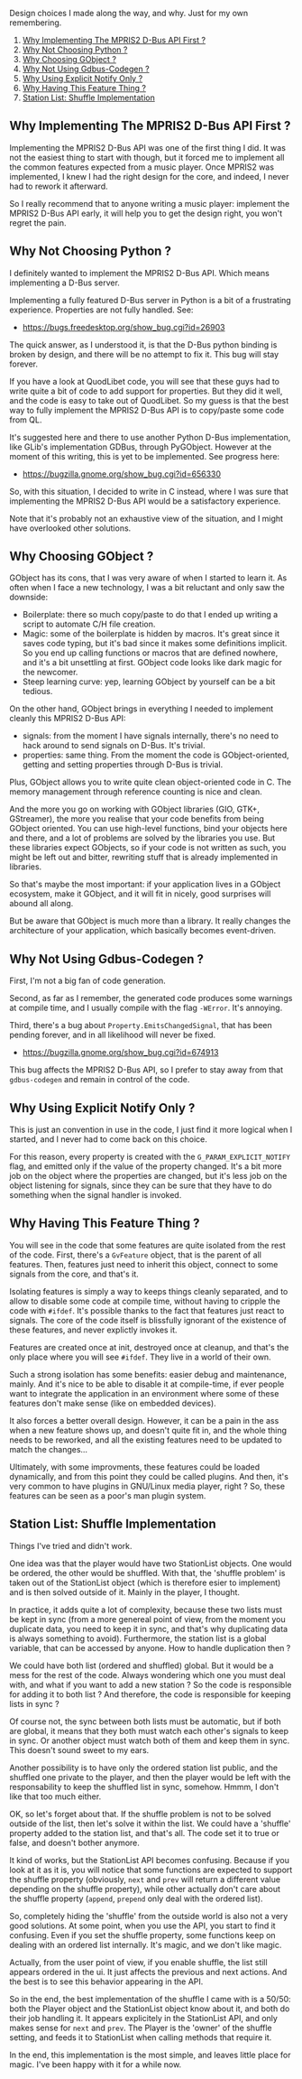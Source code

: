 Design choices I made along the way, and why. Just for my own remembering.

1. [Why Implementing The MPRIS2 D-Bus API First ?](#why-implementing-the-mpris2-d-bus-api-first-)
2. [Why Not Choosing Python ?](#why-not-choosing-python-)
3. [Why Choosing GObject ?](#why-choosing-gobject-)
4. [Why Not Using Gdbus-Codegen ?](#why-not-using-gdbus-codegen-)
5. [Why Using Explicit Notify Only ?](#why-using-explicit-notify-only-)
6. [Why Having This Feature Thing ?](#why-having-this-feature-thing-)
7. [Station List: Shuffle Implementation](#station-list-shuffle-implementation)



Why Implementing The MPRIS2 D-Bus API First ?
---------------------------------------------

Implementing the MPRIS2 D-Bus API was one of the first thing I did. It was not the easiest thing to start with though, but it forced me to implement all the common features expected from a music player. Once MPRIS2 was implemented, I knew I had the right design for the core, and indeed, I never had to rework it afterward.

So I really recommend that to anyone writing a music player: implement the MPRIS2 D-Bus API early, it will help you to get the design right, you won't regret the pain.



Why Not Choosing Python ?
-------------------------

I definitely wanted to implement the MPRIS2 D-Bus API. Which means implementing a D-Bus server.

Implementing a fully featured D-Bus server in Python is a bit of a frustrating experience. Properties are not fully handled. See:

- <https://bugs.freedesktop.org/show_bug.cgi?id=26903>

The quick answer, as I understood it, is that the D-Bus python binding is broken by design, and there will be no attempt to fix it. This bug will stay forever.

If you have a look at QuodLibet code, you will see that these guys had to write quite a bit of code to add support for properties. But they did it well, and the code is easy to take out of QuodLibet. So my guess is that the best way to fully implement the MPRIS2 D-Bus API is to copy/paste some code from QL.

It's suggested here and there to use another Python D-Bus implementation, like GLib's implementation GDBus, through PyGObject. However at the moment of this writing, this is yet to be implemented. See progress here:

- <https://bugzilla.gnome.org/show_bug.cgi?id=656330>

So, with this situation, I decided to write in C instead, where I was sure that implementing the MPRIS2 D-Bus API would be a satisfactory experience.

Note that it's probably not an exhaustive view of the situation, and I might have overlooked other solutions.



Why Choosing GObject ?
----------------------

GObject has its cons, that I was very aware of when I started to learn it. As often when I face a new technology, I was a bit reluctant and only saw the downside:

- Boilerplate: there so much copy/paste to do that I ended up writing a script to automate C/H file creation.
- Magic: some of the boilerplate is hidden by macros. It's great since it saves code typing, but it's bad since it makes some definitions implicit. So you end up calling functions or macros that are defined nowhere, and it's a bit unsettling at first. GObject code looks like dark magic for the newcomer.
- Steep learning curve: yep, learning GObject by yourself can be a bit tedious.

On the other hand, GObject brings in everything I needed to implement cleanly this MPRIS2 D-Bus API:

- signals: from the moment I have signals internally, there's no need to hack around to send signals on D-Bus. It's trivial.
- properties: same thing. From the moment the code is GObject-oriented, getting and setting properties through D-Bus is trivial.

Plus, GObject allows you to write quite clean object-oriented code in C. The memory management through reference counting is nice and clean.

And the more you go on working with GObject libraries (GIO, GTK+, GStreamer), the more you realise that your code benefits from being GObject oriented. You can use high-level functions, bind your objects here and there, and a lot of problems are solved by the libraries you use. But these libraries expect GObjects, so if your code is not written as such, you might be left out and bitter, rewriting stuff that is already implemented in libraries.

So that's maybe the most important: if your application lives in a GObject ecosystem, make it GObject, and it will fit in nicely, good surprises will abound all along.

But be aware that GObject is much more than a library. It really changes the architecture of your application, which basically becomes event-driven.


Why Not Using Gdbus-Codegen ?
-----------------------------

First, I'm not a big fan of code generation.

Second, as far as I remember, the generated code produces some warnings at compile time, and I usually compile with the flag `-WError`. It's annoying.

Third, there's a bug about `Property.EmitsChangedSignal`, that has been pending forever, and in all likelihood will never be fixed.

- <https://bugzilla.gnome.org/show_bug.cgi?id=674913>

This bug affects the MPRIS2 D-Bus API, so I prefer to stay away from that `gdbus-codegen` and remain in control of the code.



Why Using Explicit Notify Only ?
--------------------------------

This is just an convention in use in the code, I just find it more logical when I started, and I never had to come back on this choice.

For this reason, every property is created with the `G_PARAM_EXPLICIT_NOTIFY` flag, and emitted only if the value of the property changed. It's a bit more job on the object where the properties are changed, but it's less job on the object listening for signals, since they can be sure that they have to do something when the signal handler is invoked.



Why Having This Feature Thing ?
-------------------------------

You will see in the code that some features are quite isolated from the rest of the code. First, there's a `GvFeature` object, that is the parent of all features. Then, features just need to inherit this object, connect to some signals from the core, and that's it.

Isolating features is simply a way to keeps things cleanly separated, and to allow to disable some code at compile time, without having to cripple the code with `#ifdef`. It's possible thanks to the fact that features just react to signals. The core of the code itself is blissfully ignorant of the existence of these features, and never explictly invokes it.

Features are created once at init, destroyed once at cleanup, and that's the only place where you will see `#ifdef`. They live in a world of their own.

Such a strong isolation has some benefits: easier debug and maintenance, mainly. And it's nice to be able to disable it at compile-time, if ever people want to integrate the application in an environment where some of these features don't make sense (like on embedded devices).

It also forces a better overall design. However, it can be a pain in the ass when a new feature shows up, and doesn't quite fit in, and the whole thing needs to be reworked, and all the existing features need to be updated to match the changes...

Ultimately, with some improvments, these features could be loaded dynamically, and from this point they could be called plugins. And then, it's very common to have plugins in GNU/Linux media player, right ? So, these features can be seen as a poor's man plugin system.



Station List: Shuffle Implementation
------------------------------------

Things I've tried and didn't work.

One idea was that the player would have two StationList objects. One would be ordered, the other would be shuffled. With that, the 'shuffle problem' is taken out of the StationList object (which is therefore esier to implement) and is then solved outside of it. Mainly in the player, I thought.

In practice, it adds quite a lot of complexity, because these two lists must be kept in sync (from a more genereal point of view, from the moment you duplicate data, you need to keep it in sync, and that's why duplicating data is always something to avoid). Furthermore, the station list is a global variable, that can be accessed by anyone. How to handle duplication then ?

We could have both list (ordered and shuffled) global. But it would be a mess for the rest of the code. Always wondering which one you must deal with, and what if you want to add a new station ? So the code is responsible for adding it to both list ? And therefore, the code is responsible for keeping lists in sync ?

Of course not, the sync between both lists must be automatic, but if both are global, it means that they both must watch each other's signals to keep in sync. Or another object must watch both of them and keep them in sync. This doesn't sound sweet to my ears.

Another possibility is to have only the ordered station list public, and the shuffled one private to the player, and then the player would be left with the responsability to keep the shuffled list in sync, somehow. Hmmm, I don't like that too much either.

OK, so let's forget about that. If the shuffle problem is not to be solved outside of the list, then let's solve it within the list. We could have a 'shuffle' property added to the station list, and that's all. The code set it to true or false, and doesn't bother anymore.

It kind of works, but the StationList API becomes confusing. Because if you look at it as it is, you will notice that some functions are expected to support the shuffle property (obviously, `next` and `prev` will return a different value depending on the shuffle property), while other actually don't care about the shuffle property (`append`, `prepend` only deal with the ordered list).

So, completely hiding the 'shuffle' from the outside world is also not a very good solutions. At some point, when you use the API, you start to find it confusing. Even if you set the shuffle property, some functions keep on dealing with an ordered list internally. It's magic, and we don't like magic.

Actually, from the user point of view, if you enable shuffle, the list still appears ordered in the ui. It just affects the previous and next actions. And the best is to see this behavior appearing in the API.

So in the end, the best implementation of the shuffle I came with is a 50/50: both the Player object and the StationList object know about it, and both do their job handling it. It appears explicitely in the StationList API, and only makes sense for `next` and `prev`. The Player is the 'owner' of the shuffle setting, and feeds it to StationList when calling methods that require it.

In the end, this implementation is the most simple, and leaves little place for magic. I've been happy with it for a while now.
